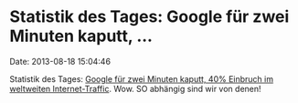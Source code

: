 Statistik des Tages: Google für zwei Minuten kaputt, \...
=========================================================

Date: 2013-08-18 15:04:46

Statistik des Tages: [Google für zwei Minuten kaputt, 40% Einbruch im
weltweiten
Internet-Traffic](http://www.theregister.co.uk/2013/08/17/google_outage/).
Wow. SO abhängig sind wir von denen!
